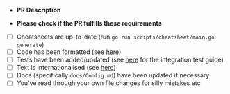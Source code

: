 - **PR Description**

- **Please check if the PR fulfills these requirements**

* [ ] Cheatsheets are up-to-date (run `go run scripts/cheatsheet/main.go generate`)
* [ ] Code has been formatted (see [here](https://github.com/BSteffaniak/lazyaws/blob/master/CONTRIBUTING.md#code-formatting))
* [ ] Tests have been added/updated (see [here](https://github.com/BSteffaniak/lazyaws/blob/master/pkg/integration/README.md) for the integration test guide)
* [ ] Text is internationalised (see [here](https://github.com/BSteffaniak/lazyaws/blob/master/CONTRIBUTING.md#internationalisation))
* [ ] Docs (specifically `docs/Config.md`) have been updated if necessary
* [ ] You've read through your own file changes for silly mistakes etc
